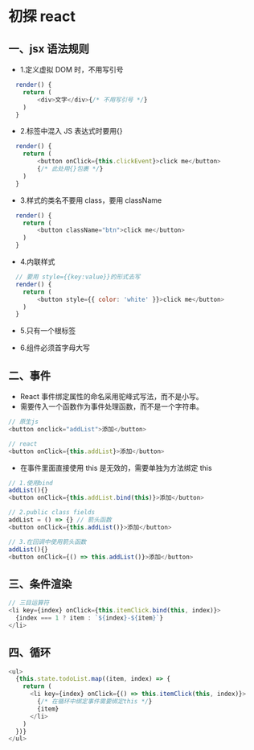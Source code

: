 # 初探 react

## 一、jsx 语法规则

- 1.定义虚拟 DOM 时，不用写引号

```js
  render() {
    return (
        <div>文字</div>{/* 不用写引号 */}
    )
  }
```

- 2.标签中混入 JS 表达式时要用{}

```js
  render() {
    return (
        <button onClick={this.clickEvent}>click me</button>
        {/* 此处用{}包裹 */}
    )
  }
```

- 3.样式的类名不要用 class，要用 className

```js
  render() {
    return (
        <button className="btn">click me</button>
    )
  }
```

- 4.内联样式

```js
  // 要用 style={{key:value}}的形式去写
  render() {
    return (
        <button style={{ color: 'white' }}>click me</button>
    )
  }
```

- 5.只有一个根标签

- 6.组件必须首字母大写

## 二、事件

- React 事件绑定属性的命名采用驼峰式写法，而不是小写。
- 需要传入一个函数作为事件处理函数，而不是一个字符串。

```js
// 原生js
<button onclick="addList">添加</button>

// react
<button onClick={this.addList}>添加</button>
```

- 在事件里面直接使用 this 是无效的，需要单独为方法绑定 this

```js
// 1.使用bind
addList(){}
<button onClick={this.addList.bind(this)}>添加</button>

// 2.public class fields
addList = () => {} // 箭头函数
<button onClick={this.addList()}>添加</button>

// 3.在回调中使用箭头函数
addList(){}
<button onClick={() => this.addList()}>添加</button>
```

## 三、条件渲染

```js
// 三目运算符
<li key={index} onClick={this.itemClick.bind(this, index)}>
  {index === 1 ? item : `${index}-${item}`}
</li>
```

## 四、循环

```js
<ul>
  {this.state.todoList.map((item, index) => {
    return (
      <li key={index} onClick={() => this.itemClick(this, index)}>
        {/* 在循环中绑定事件需要绑定this */}
        {item}
      </li>
    )
  })}
</ul>
```
